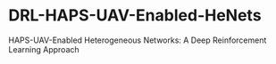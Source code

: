 # DRL-HAPS-UAV-Enabled-HeNets
HAPS-UAV-Enabled Heterogeneous Networks: A Deep Reinforcement Learning Approach
